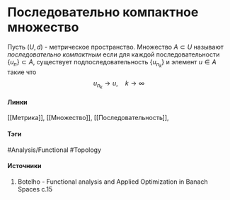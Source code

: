 # Последовательно компактное множество
Пусть $(U,d)$ - метрическое пространство. Множество $A\subset U$ называют *последовательно компактным* если для каждой последовательности $\{u_{n}\}\subset A$, существует подпоследовательность $\{u_{n_{k}}\}$ и элемент $u\in A$ такие что
$$
u_{n_{k}}\to u,\quad k\to\infty
$$
#### Линки
 [[Метрика]],
 [[Множество]],
 [[Последовательность]],
#### Тэги
 #Analysis/Functional 
 #Topology 
#### Источники
1. Botelho - Functional analysis and Applied Optimization in Banach Spaces с.15